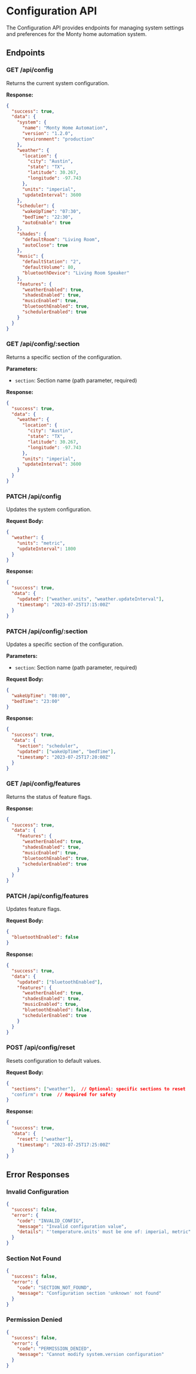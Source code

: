 # Configuration API

The Configuration API provides endpoints for managing system settings and preferences for the Monty home automation system.

## Endpoints

### GET /api/config

Returns the current system configuration.

**Response:**

```json
{
  "success": true,
  "data": {
    "system": {
      "name": "Monty Home Automation",
      "version": "1.2.0",
      "environment": "production"
    },
    "weather": {
      "location": {
        "city": "Austin",
        "state": "TX",
        "latitude": 30.267,
        "longitude": -97.743
      },
      "units": "imperial",
      "updateInterval": 3600
    },
    "scheduler": {
      "wakeUpTime": "07:30",
      "bedTime": "22:30",
      "autoEnable": true
    },
    "shades": {
      "defaultRoom": "Living Room",
      "autoClose": true
    },
    "music": {
      "defaultStation": "2",
      "defaultVolume": 80,
      "bluetoothDevice": "Living Room Speaker"
    },
    "features": {
      "weatherEnabled": true,
      "shadesEnabled": true,
      "musicEnabled": true,
      "bluetoothEnabled": true,
      "schedulerEnabled": true
    }
  }
}
```

### GET /api/config/:section

Returns a specific section of the configuration.

**Parameters:**

- `section`: Section name (path parameter, required)

**Response:**

```json
{
  "success": true,
  "data": {
    "weather": {
      "location": {
        "city": "Austin",
        "state": "TX",
        "latitude": 30.267,
        "longitude": -97.743
      },
      "units": "imperial",
      "updateInterval": 3600
    }
  }
}
```

### PATCH /api/config

Updates the system configuration.

**Request Body:**

```json
{
  "weather": {
    "units": "metric",
    "updateInterval": 1800
  }
}
```

**Response:**

```json
{
  "success": true,
  "data": {
    "updated": ["weather.units", "weather.updateInterval"],
    "timestamp": "2023-07-25T17:15:00Z"
  }
}
```

### PATCH /api/config/:section

Updates a specific section of the configuration.

**Parameters:**

- `section`: Section name (path parameter, required)

**Request Body:**

```json
{
  "wakeUpTime": "08:00",
  "bedTime": "23:00"
}
```

**Response:**

```json
{
  "success": true,
  "data": {
    "section": "scheduler",
    "updated": ["wakeUpTime", "bedTime"],
    "timestamp": "2023-07-25T17:20:00Z"
  }
}
```

### GET /api/config/features

Returns the status of feature flags.

**Response:**

```json
{
  "success": true,
  "data": {
    "features": {
      "weatherEnabled": true,
      "shadesEnabled": true,
      "musicEnabled": true,
      "bluetoothEnabled": true,
      "schedulerEnabled": true
    }
  }
}
```

### PATCH /api/config/features

Updates feature flags.

**Request Body:**

```json
{
  "bluetoothEnabled": false
}
```

**Response:**

```json
{
  "success": true,
  "data": {
    "updated": ["bluetoothEnabled"],
    "features": {
      "weatherEnabled": true,
      "shadesEnabled": true,
      "musicEnabled": true,
      "bluetoothEnabled": false,
      "schedulerEnabled": true
    }
  }
}
```

### POST /api/config/reset

Resets configuration to default values.

**Request Body:**

```json
{
  "sections": ["weather"],  // Optional: specific sections to reset
  "confirm": true  // Required for safety
}
```

**Response:**

```json
{
  "success": true,
  "data": {
    "reset": ["weather"],
    "timestamp": "2023-07-25T17:25:00Z"
  }
}
```

## Error Responses

### Invalid Configuration

```json
{
  "success": false,
  "error": {
    "code": "INVALID_CONFIG",
    "message": "Invalid configuration value",
    "details": "'temperature.units' must be one of: imperial, metric"
  }
}
```

### Section Not Found

```json
{
  "success": false,
  "error": {
    "code": "SECTION_NOT_FOUND",
    "message": "Configuration section 'unknown' not found"
  }
}
```

### Permission Denied

```json
{
  "success": false,
  "error": {
    "code": "PERMISSION_DENIED",
    "message": "Cannot modify system.version configuration"
  }
}
```